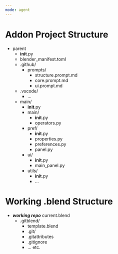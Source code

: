 ```yaml
---
mode: agent
---
```

# Addon Project Structure
- parent
    - __init__.py
    - blender_manifest.toml
    - .github/
        - prompts/
            - structure.prompt.md
            - core.prompt.md
            - ui.prompt.md
    - .vscode/
        - ...
    - main/
        - __init__.py
        - main/
            - __init__.py
            - operators.py
        - pref/
            - __init__.py
            - properties.py
            - preferences.py
            - panel.py
        - ui/
            - __init__.py
            - main_panel.py
        - utils/
            - __init__.py
            - ...

# Working .blend Structure
- ***working repo***
    current.blend
    - .gitblend/
        - template.blend
        - .git/
        - .gitattributes
        - .gitignore
        - ... etc.